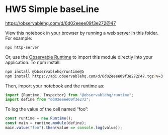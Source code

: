 # HW5 Simple baseLine

https://observablehq.com/d/6d02eeee09f3e272@47

View this notebook in your browser by running a web server in this folder. For
example:

~~~sh
npx http-server
~~~

Or, use the [Observable Runtime](https://github.com/observablehq/runtime) to
import this module directly into your application. To npm install:

~~~sh
npm install @observablehq/runtime@5
npm install https://api.observablehq.com/d/6d02eeee09f3e272@47.tgz?v=3
~~~

Then, import your notebook and the runtime as:

~~~js
import {Runtime, Inspector} from "@observablehq/runtime";
import define from "6d02eeee09f3e272";
~~~

To log the value of the cell named “foo”:

~~~js
const runtime = new Runtime();
const main = runtime.module(define);
main.value("foo").then(value => console.log(value));
~~~
